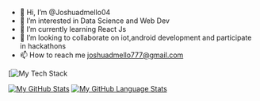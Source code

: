- 👋 Hi, I’m @Joshuadmello04
- 👀 I’m interested in Data Science and Web Dev
- 🌱 I’m currently learning React Js
- 💞️ I’m looking to collaborate on iot,android development and participate in hackathons
- 📫 How to reach me joshuadmello777@gmail.com

[![My Tech Stack](https://github-readme-tech-stack.vercel.app/api/cards?lineCount=1&width=900&line1=bootstrap%2Cbootstrap%2C000000%3Breact%2Creact%2C1f8df5%3BHTML%2Chtml%2Cf20808%3Bcss%2Ccss%2C29289a%3Bjs%2Cjs%2Cbda61c%3Btailwind+css%2Ctailwind%2C14caa8%3Bflutter%2Cflutter%2C15b0dd%3Bdart%2Cdart%2C1f42a8%3BPython%2CPython%2C98e817%3Bmysql%2Cmysql%2C13b9d6%3Barduino%2Carduino%2C412929%3B)
  
[![My GitHub Stats](https://github-readme-stats.vercel.app/api/?username=Joshuadmello04&count_private=true&theme=tokyonight&showicons=true)]()
[![My GitHub Language Stats](https://github-readme-stats.vercel.app/api/top-langs/?username=Joshuadmello04&langs_count=5&theme=tokyonight)]()

<!---
Joshuadmello04/Joshuadmello04 is a ✨ special ✨ repository because its `README.md` (this file) appears on your GitHub profile.
You can click the Preview link to take a look at your changes.
--->
